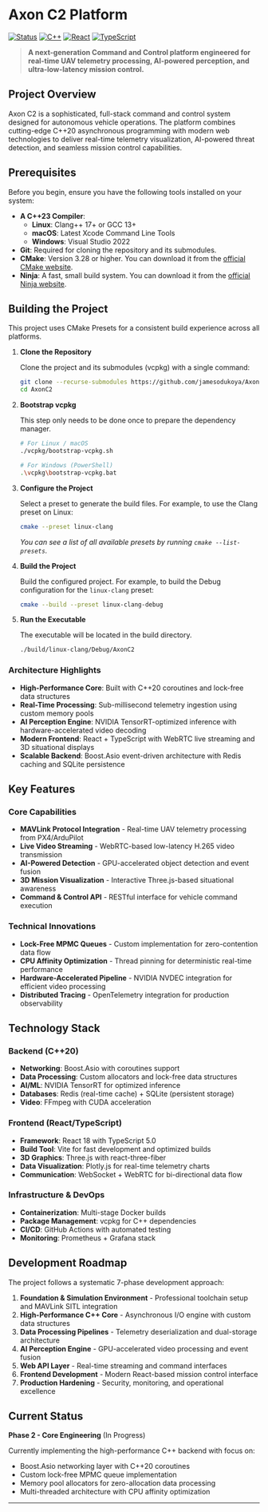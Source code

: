 # Axon C2 Platform

[![Status](https://img.shields.io/badge/Status-In%20Development-orange?style=for-the-badge)]()
[![C++](https://img.shields.io/badge/C%2B%2B-20-blue?style=for-the-badge&logo=cplusplus)]()
[![React](https://img.shields.io/badge/React-18-61dafb?style=for-the-badge&logo=react)]()
[![TypeScript](https://img.shields.io/badge/TypeScript-5.0-3178c6?style=for-the-badge&logo=typescript)]()

> **A next-generation Command and Control platform engineered for real-time UAV telemetry processing, AI-powered perception, and ultra-low-latency mission control.**

## Project Overview

Axon C2 is a sophisticated, full-stack command and control system designed for autonomous vehicle operations. The platform combines cutting-edge C++20 asynchronous programming with modern web technologies to deliver real-time telemetry visualization, AI-powered threat detection, and seamless mission control capabilities.

## Prerequisites

Before you begin, ensure you have the following tools installed on your system:

* **A C++23 Compiler**:
    * **Linux**: Clang++ 17+ or GCC 13+
    * **macOS**: Latest Xcode Command Line Tools
    * **Windows**: Visual Studio 2022
* **Git**: Required for cloning the repository and its submodules.
* **CMake**: Version 3.28 or higher. You can download it from the [official CMake website](https://cmake.org/download/).
* **Ninja**: A fast, small build system. You can download it from the [official Ninja website](https://ninja-build.org/).

## Building the Project

This project uses CMake Presets for a consistent build experience across all platforms.

1.  **Clone the Repository**

    Clone the project and its submodules (vcpkg) with a single command:
    ```bash
    git clone --recurse-submodules https://github.com/jamesodukoya/AxonC2.git
    cd AxonC2
    ```

2.  **Bootstrap vcpkg**

    This step only needs to be done once to prepare the dependency manager.
    ```bash
    # For Linux / macOS
    ./vcpkg/bootstrap-vcpkg.sh

    # For Windows (PowerShell)
    .\vcpkg\bootstrap-vcpkg.bat
    ```

3.  **Configure the Project**

    Select a preset to generate the build files. For example, to use the Clang preset on Linux:
    ```bash
    cmake --preset linux-clang
    ```
    *You can see a list of all available presets by running `cmake --list-presets`.*

4.  **Build the Project**

    Build the configured project. For example, to build the Debug configuration for the `linux-clang` preset:
    ```bash
    cmake --build --preset linux-clang-debug
    ```

5.  **Run the Executable**

    The executable will be located in the build directory.
    ```bash
    ./build/linux-clang/Debug/AxonC2
    ```

### Architecture Highlights

- **High-Performance Core**: Built with C++20 coroutines and lock-free data structures
- **Real-Time Processing**: Sub-millisecond telemetry ingestion using custom memory pools
- **AI Perception Engine**: NVIDIA TensorRT-optimized inference with hardware-accelerated video decoding  
- **Modern Frontend**: React + TypeScript with WebRTC live streaming and 3D situational displays
- **Scalable Backend**: Boost.Asio event-driven architecture with Redis caching and SQLite persistence

## Key Features

### Core Capabilities
- **MAVLink Protocol Integration** - Real-time UAV telemetry processing from PX4/ArduPilot
- **Live Video Streaming** - WebRTC-based low-latency H.265 video transmission
- **AI-Powered Detection** - GPU-accelerated object detection and event fusion
- **3D Mission Visualization** - Interactive Three.js-based situational awareness
- **Command & Control API** - RESTful interface for vehicle command execution

### Technical Innovations
- **Lock-Free MPMC Queues** - Custom implementation for zero-contention data flow
- **CPU Affinity Optimization** - Thread pinning for deterministic real-time performance  
- **Hardware-Accelerated Pipeline** - NVIDIA NVDEC integration for efficient video processing
- **Distributed Tracing** - OpenTelemetry integration for production observability

## Technology Stack

### Backend (C++20)
- **Networking**: Boost.Asio with coroutines support
- **Data Processing**: Custom allocators and lock-free data structures  
- **AI/ML**: NVIDIA TensorRT for optimized inference
- **Databases**: Redis (real-time cache) + SQLite (persistent storage)
- **Video**: FFmpeg with CUDA acceleration

### Frontend (React/TypeScript)
- **Framework**: React 18 with TypeScript 5.0
- **Build Tool**: Vite for fast development and optimized builds
- **3D Graphics**: Three.js with react-three-fiber
- **Data Visualization**: Plotly.js for real-time telemetry charts
- **Communication**: WebSocket + WebRTC for bi-directional data flow

### Infrastructure & DevOps
- **Containerization**: Multi-stage Docker builds
- **Package Management**: vcpkg for C++ dependencies
- **CI/CD**: GitHub Actions with automated testing
- **Monitoring**: Prometheus + Grafana stack

## Development Roadmap

The project follows a systematic 7-phase development approach:

1. **Foundation & Simulation Environment** - Professional toolchain setup and MAVLink SITL integration
2. **High-Performance C++ Core** - Asynchronous I/O engine with custom data structures  
3. **Data Processing Pipelines** - Telemetry deserialization and dual-storage architecture
4. **AI Perception Engine** - GPU-accelerated video processing and event fusion
5. **Web API Layer** - Real-time streaming and command interfaces
6. **Frontend Development** - Modern React-based mission control interface
7. **Production Hardening** - Security, monitoring, and operational excellence

## Current Status

**Phase 2 - Core Engineering** (In Progress)

Currently implementing the high-performance C++ backend with focus on:
- Boost.Asio networking layer with C++20 coroutines
- Custom lock-free MPMC queue implementation  
- Memory pool allocators for zero-allocation data processing
- Multi-threaded architecture with CPU affinity optimization


---
